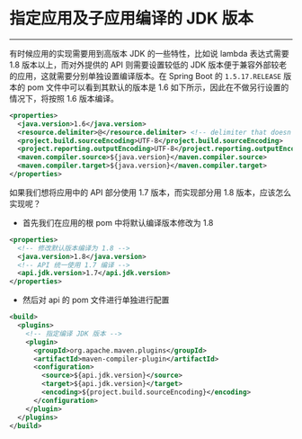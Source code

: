 # 指定应用及子应用编译的  JDK 版本
---

有时候应用的实现需要用到高版本 JDK 的一些特性，比如说 lambda 表达式需要 1.8 版本以上，而对外提供的 API 则需要设置较低的 JDK 版本便于兼容外部较老的应用，这就需要分别单独设置编译版本。在 Spring Boot 的 `1.5.17.RELEASE` 版本的 pom 文件中可以看到其默认的版本是 1.6 如下所示，因此在不做另行设置的情况下，将按照 1.6 版本编译。

```xml
<properties>
  <java.version>1.6</java.version>
  <resource.delimiter>@</resource.delimiter> <!-- delimiter that doesn't clash with Spring ${} placeholders -->
  <project.build.sourceEncoding>UTF-8</project.build.sourceEncoding>
  <project.reporting.outputEncoding>UTF-8</project.reporting.outputEncoding>
  <maven.compiler.source>${java.version}</maven.compiler.source>
  <maven.compiler.target>${java.version}</maven.compiler.target>
</properties>
```

如果我们想将应用中的 API 部分使用 1.7 版本，而实现部分用 1.8 版本，应该怎么实现呢？

- 首先我们在应用的根 pom 中将默认编译版本修改为 1.8

```xml
<properties>
  <!-- 修改默认版本编译为 1.8 -->
  <java.version>1.8</java.version>
  <!-- API 统一使用 1.7 编译 -->
  <api.jdk.version>1.7</api.jdk.version>
</properties>
```

- 然后对 api 的 pom 文件进行单独进行配置

```xml
<build>
  <plugins>
    <!-- 指定编译 JDK 版本 -->
    <plugin>
      <groupId>org.apache.maven.plugins</groupId>
      <artifactId>maven-compiler-plugin</artifactId>
      <configuration>
        <source>${api.jdk.version}</source>
        <target>${api.jdk.version}</target>
        <encoding>${project.build.sourceEncoding}</encoding>
      </configuration>
    </plugin>
  </plugins>
</build>
```